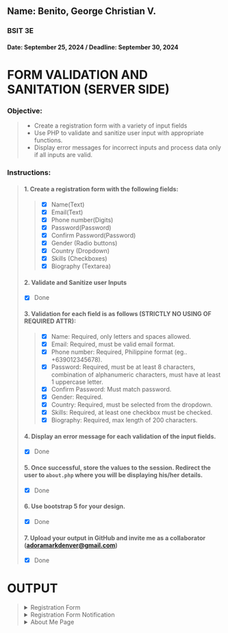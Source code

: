 ## Name: Benito, George Christian V.
### BSIT 3E
#### Date: September 25, 2024 / Deadline: September 30, 2024

# FORM VALIDATION AND SANITATION (SERVER SIDE)

### **Objective:**
> * Create a registration form with a variety of input fields 
> * Use PHP to validate and sanitize user input with appropriate functions.  
> * Display error messages for incorrect inputs and process data only if all inputs are valid.

### **Instructions:**

> #### **1. Create a registration form with the following fields:**
 >>- [x] Name(Text)
 >>- [x] Email(Text)
 >>- [x] Phone number(Digits)
 >>- [x] Password(Password)
 >>- [x] Confirm Password(Password)
 >>- [x] Gender (Radio buttons)
 >>- [x] Country (Dropdown)
 >>- [x] Skills (Checkboxes)
>>- [x] Biography (Textarea)
>#### **2. Validate and Sanitize user Inputs**
>- [x] Done
>#### **3. Validation for each field is as follows (STRICTLY NO USING OF REQUIRED ATTR):**
>>- [x] Name: Required, only letters and spaces allowed.
>>- [x] Email: Required, must be valid email format.
>>- [x] Phone number: Required, Philippine format (eg.. +639012345678).
>>- [x] Password: Required, must be at least 8 characters, combination of alphanumeric characters, must have at least 1 uppercase letter.
>>- [x] Confirm Password: Must match password.
>>- [x] Gender: Required.
>>- [x] Country: Required, must be selected from the dropdown.
>>- [x] Skills: Required, at least one checkbox must be checked.
>>- [x] Biography: Required, max length of 200 characters.
>#### **4. Display an error message for each validation of the input fields.**
>- [x] Done
>#### **5. Once successful, store the values to the session. Redirect the user to ```about.php``` where you will be displaying his/her details.**
>- [x] Done
>#### **6. Use bootstrap 5 for your design.**
> - [x] Done
>
>#### **7. Upload your output in GitHub and invite me as a collaborator (adoramarkdenver@gmail.com)**
>- [x] Done

# OUTPUT
><details>
><summary>Registration Form</summary> 
>
>![alt text](./assets/img/form.png "First working version")
>
></details>
>
><details>
><summary>Registration Form Notification</summary> 
>
>![alt text](./assets/img/error_Form.png "First working version")
>
></details>
><details>
><summary>About Me Page</summary> 
>
>![alt text](./assets/img/about_me_page.png "First working version")
>
></details>
 
